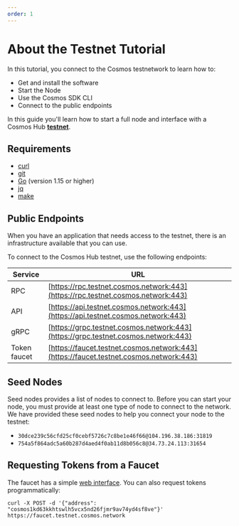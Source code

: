 ```yaml
---
order: 1
---
```


# About the Testnet Tutorial 

In this tutorial, you connect to the Cosmos testnetwork to learn how to:

- Get and install the software
- Start the Node
- Use the Cosmos SDK CLI
- Connect to the public endpoints

In this guide you'll learn how to start a full node and interface with a Cosmos Hub [**testnet**](index.md).

## Requirements

* [curl](https://github.com/curl/curl)
* [git](https://git-scm.com/)
* [Go](https://golang.org/) (version 1.15 or higher)
* [jq](https://github.com/stedolan/jq)
* [make](https://en.wikipedia.org/wiki/Make_(software))


## Public Endpoints

When you have an application that needs access to the testnet, there is an infrastructure available that you can use.

To connect to the Cosmos Hub testnet, use the following endpoints:

| Service      | URL                                                                                    |
| ------------ | -------------------------------------------------------------------------------------- |
| RPC          | [https://rpc.testnet.cosmos.network:443](https://rpc.testnet.cosmos.network:443)       |
| API          | [https://api.testnet.cosmos.network:443](https://api.testnet.cosmos.network:443)       |
| gRPC         | [https://grpc.testnet.cosmos.network:443](https://grpc.testnet.cosmos.network:443)     |
| Token faucet | [https://faucet.testnet.cosmos.network:443](https://faucet.testnet.cosmos.network:443) |

## Seed Nodes

Seed nodes provides a list of nodes to connect to. Before you can start your node, you must provide at least one type of node to connect to the network. We have provided these seed nodes to help you connect your node to the testnet:

* `30dce239c56cfd25cf0cebf5726c7c8be1e46f66@104.196.38.186:31819`
* `754a5f864adc5a60b287d4aed4f0ab11d8b056c8@34.73.24.113:31654`

## Requesting Tokens from a Faucet

The faucet has a simple [web interface](https://faucet.testnet.cosmos.network). You can also request tokens programmatically:

```
curl -X POST -d '{"address": "cosmos1kd63kkhtswlh5vcx5nd26fjmr9av74yd4sf8ve"}' https://faucet.testnet.cosmos.network
```

